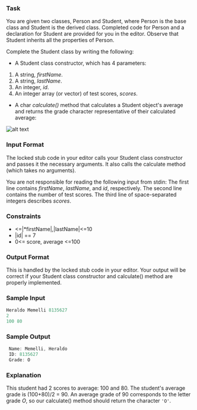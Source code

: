 ### Task
You are given two classes, Person and Student, where Person is the base class and Student is the derived class. Completed code for Person and a declaration for Student are provided for you in the editor. Observe that Student inherits all the properties of Person.

Complete the Student class by writing the following:

* A Student class constructor, which has 4 parameters:
1. A string, *firstName*.
2. A string, *lastName*.
3. An integer, *id*.
4. An integer array (or vector) of test scores, *scores*.
* A char *calculate()* method that calculates a Student object's average and returns the grade character representative of their calculated average:

![alt text](https://s3.amazonaws.com/hr-challenge-images/17165/1458142706-3073bc9143-Grading.png)

### Input Format

The locked stub code in your editor calls your Student class constructor and passes it the necessary arguments. It also calls the calculate method (which takes no arguments).

You are not responsible for reading the following input from stdin:
The first line contains *firstName*, *lastName*, and *id*, respectively. The second line contains the number of test scores. The third line of space-separated integers describes *scores*.

### Constraints
* <=|*firstName|,|lastName|<=10
* |id| == 7
* 0<= score, average <=100

### Output Format

This is handled by the locked stub code in your editor. Your output will be correct if your Student class constructor and calculate() method are properly implemented.

### Sample Input
```javascript
Heraldo Memelli 8135627
2
100 80
```
### Sample Output
```javascript
 Name: Memelli, Heraldo
 ID: 8135627
 Grade: O
```
### Explanation

This student had 2 scores to average: 100 and 80. The student's average grade is (100+80)/2 = 90. An average grade of 90 corresponds to the letter grade *O*, so our calculate() method should return the character `'O'`.
